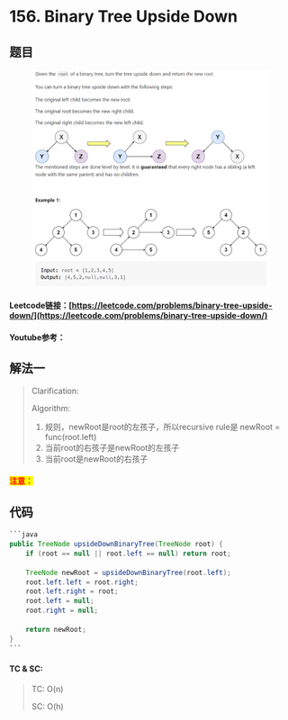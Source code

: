 # 156. Binary Tree Upside Down

## 题目

<figure><img src="../../.gitbook/assets/image.png" alt=""><figcaption></figcaption></figure>

#### Leetcode链接：[https://leetcode.com/problems/binary-tree-upside-down/](https://leetcode.com/problems/binary-tree-upside-down/)

#### Youtube参考：

## 解法一

> Clarification:&#x20;
>
> Algorithm:&#x20;
>
> 1. 规则，newRoot是root的左孩子，所以recursive rule是 newRoot = func(root.left)
> 2. 当前root的右孩子是newRoot的左孩子
> 3. 当前root是newRoot的右孩子

#### <mark style="color:red;">注意：</mark>

## 代码

````java
```java
public TreeNode upsideDownBinaryTree(TreeNode root) {
    if (root == null || root.left == null) return root;
    
    TreeNode newRoot = upsideDownBinaryTree(root.left);
    root.left.left = root.right;
    root.left.right = root;
    root.left = null;
    root.right = null;
    
    return newRoot;
}
```
````

#### TC & SC:&#x20;

> TC: O(n)
>
> SC: O(h)
